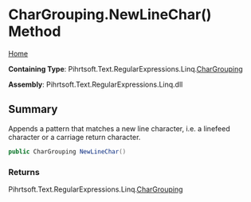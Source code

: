 # CharGrouping\.NewLineChar\(\) Method

[Home](../../../../../../README.md)

**Containing Type**: Pihrtsoft\.Text\.RegularExpressions\.Linq\.[CharGrouping](../README.md)

**Assembly**: Pihrtsoft\.Text\.RegularExpressions\.Linq\.dll

## Summary

Appends a pattern that matches a new line character, i\.e\. a linefeed character or a carriage return character\.

```csharp
public CharGrouping NewLineChar()
```

### Returns

Pihrtsoft\.Text\.RegularExpressions\.Linq\.[CharGrouping](../README.md)

